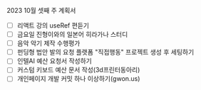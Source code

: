 2023 10월 셋째 주 계획서
- [ ] 리액트 강의 useRef 편듣기
- [ ] 금요일 진형이와의 일본어 히라가나 스터디
- [ ] 음악 악기 제작 수행평가
- [ ] 펀딩형 법안 발의 요청 플랫폼 "직접행동" 프로젝트 생성 후 세팅하기
- [ ] 인텔AI 예산 요청서 작성하기
- [ ] 커스텀 키보드 예산 문서 작성(3d프린터동아리)
- [ ] 개인페이지 개발 커밋 하나 이상하기(gwon.us)
